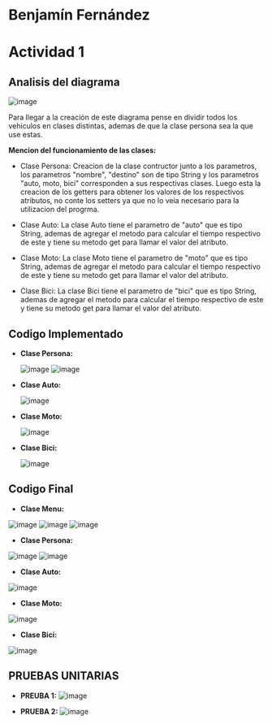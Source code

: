# Benjamín Fernández
# Actividad 1
## Analisis del diagrama
![image](https://github.com/BenjaFA/tareaPalLunes/assets/142475169/f1d22567-1e5a-4389-b253-ce782d54b65f)

Para llegar a la creación de este diagrama pense en dividir todos los vehiculos en clases distintas, ademas de que la clase persona sea la que use estas.

**Mencion del funcionamiento de las clases:**

* Clase Persona: Creacion de la clase contructor junto a los parametros, los parametros "nombre", "destino" son de tipo String y los parametros "auto, moto, bici" corresponden a sus respectivas clases. Luego esta la creacion de los getters para obtener los valores de los respectivos atributos, no conte los setters ya que no lo veia necesario para la utilizacion del progrma.
  
* Clase Auto:    La clase Auto tiene el parametro de "auto" que es tipo String, ademas de agregar el metodo para calcular el tiempo respectivo de este y tiene su metodo get para llamar el valor del atributo.
  
* Clase Moto:    La clase Moto tiene el parametro de "moto" que es tipo String, ademas de agregar el metodo para calcular el tiempo respectivo de este y tiene su metodo get para llamar el valor del atributo.
  
* Clase Bici:    La clase Bici tiene el parametro de "bici" que es tipo String, ademas de agregar el metodo para calcular el tiempo respectivo de este y tiene su metodo get para llamar el valor del atributo.

## Codigo Implementado
 * **Clase Persona:**
 
   ![image](https://github.com/BenjaFA/tareaPalLunes/assets/142475169/e314d2e3-33f7-4275-8bde-fa51438abdbc)
   ![image](https://github.com/BenjaFA/tareaPalLunes/assets/142475169/cccfc8d3-4743-479f-86a0-9781f28624bb)



 * **Clase Auto:**

   ![image](https://github.com/BenjaFA/tareaPalLunes/assets/142475169/cc18fc28-3ca8-4b95-afd4-417d7b6ca355)




 * **Clase Moto:**

   ![image](https://github.com/BenjaFA/tareaPalLunes/assets/142475169/ce4f1e80-2dca-49a6-af85-d4ba274c44cd)




 * **Clase Bici:**

   ![image](https://github.com/BenjaFA/tareaPalLunes/assets/142475169/436e0d1a-3871-44f3-ba30-54bcf7652798)


## Codigo Final
 * **Clase Menu:**

![image](https://github.com/BenjaFA/tareaPalLunes/assets/142475169/bd0277c4-10ca-4dcc-96aa-3a5cd2e075a9)
![image](https://github.com/BenjaFA/tareaPalLunes/assets/142475169/cf374997-2adc-4ae9-8587-b57a8d2e108b)
![image](https://github.com/BenjaFA/tareaPalLunes/assets/142475169/f184e5db-ae37-41ae-99ae-8aaebe5bca7d)



 * **Clase Persona:**

![image](https://github.com/BenjaFA/tareaPalLunes/assets/142475169/22e68407-33e8-4463-bf62-170ec6c8eae5)
![image](https://github.com/BenjaFA/tareaPalLunes/assets/142475169/c0e862b5-59b6-49b7-a574-fd5cf82d2a94)



 * **Clase Auto:**

![image](https://github.com/BenjaFA/tareaPalLunes/assets/142475169/df4dd9bb-85a0-41fa-8a6f-57e3e2327609)



 * **Clase Moto:**

![image](https://github.com/BenjaFA/tareaPalLunes/assets/142475169/6002929e-e847-41f8-8140-148114cb0c82)



 * **Clase Bici:**

![image](https://github.com/BenjaFA/tareaPalLunes/assets/142475169/560ccc09-8aad-4a41-a221-cce66a714fe9)


## PRUEBAS UNITARIAS

* **PREUBA 1:**
![image](https://github.com/BenjaFA/tareaPalLunes/assets/142475169/5f4dd3ef-d959-4ba0-9f8e-0b2b71ff30ce)

* **PRUEBA 2:**
![image](https://github.com/BenjaFA/tareaPalLunes/assets/142475169/f7ab78a9-e4b9-4fca-860b-10aeff89fcee)



